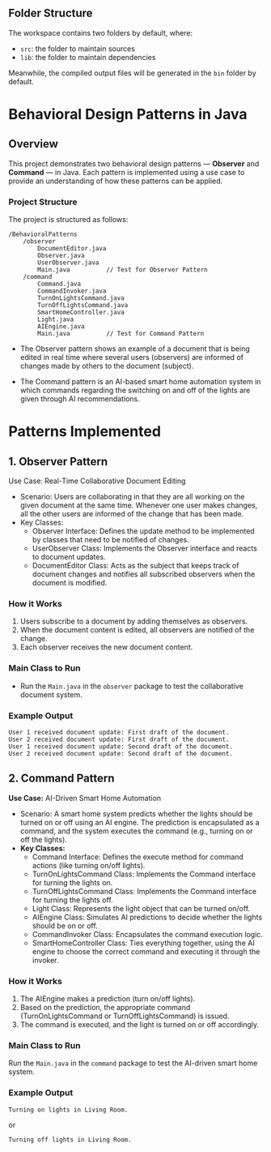 ## Folder Structure

The workspace contains two folders by default, where:

- `src`: the folder to maintain sources
- `lib`: the folder to maintain dependencies

Meanwhile, the compiled output files will be generated in the `bin` folder by default.

# **Behavioral Design Patterns in Java**

## **Overview**

This project demonstrates two behavioral design patterns — **Observer** and **Command** — in Java. Each pattern is implemented using a use case to provide an understanding of how these patterns can be applied.

### **Project Structure**
The project is structured as follows:

```plaintext
/BehavioralPatterns
    /observer
        DocumentEditor.java
        Observer.java
        UserObserver.java
        Main.java          // Test for Observer Pattern
    /command
        Command.java
        CommandInvoker.java
        TurnOnLightsCommand.java
        TurnOffLightsCommand.java
        SmartHomeController.java
        Light.java
        AIEngine.java
        Main.java          // Test for Command Pattern
```

* The Observer pattern shows an example of a document that is being edited in real time where several users (observers) are informed of changes made by others to the document (subject).

* The Command pattern is an AI-based smart home automation system in which commands regarding the switching on and off of the lights are given through AI recommendations.

# **Patterns Implemented**

## **1. Observer Pattern**

Use Case: Real-Time Collaborative Document Editing

* Scenario: Users are collaborating in that they are all working on the given document at the same time. Whenever one user makes changes, all the other users are informed of the change that has been made.
* Key Classes:
    * Observer Interface: Defines the update method to be implemented by classes that need to be notified of changes.
    * UserObserver Class: Implements the Observer interface and reacts to document updates.
    * DocumentEditor Class: Acts as the subject that keeps track of document changes and notifies all subscribed observers when the document is modified.

### **How it Works**

1. Users subscribe to a document by adding themselves as observers.
2. When the document content is edited, all observers are notified of the change.
3. Each observer receives the new document content.

### **Main Class to Run**

* Run the <code>Main.java</code> in the <code>observer</code> package to test the collaborative document system.

### **Example Output**
```
User 1 received document update: First draft of the document.
User 2 received document update: First draft of the document.
User 1 received document update: Second draft of the document.
User 2 received document update: Second draft of the document.
```

## **2. Command Pattern**

**Use Case:** AI-Driven Smart Home Automation
* Scenario: A smart home system predicts whether the lights should be turned on or off using an AI engine. The prediction is encapsulated as a command, and the system executes the command (e.g., turning on or off the lights).
* **Key Classes:**
    * Command Interface: Defines the execute method for command actions (like turning on/off lights).
    * TurnOnLightsCommand Class: Implements the Command interface for turning the lights on.
    * TurnOffLightsCommand Class: Implements the Command interface for turning the lights off.
    * Light Class: Represents the light object that can be turned on/off.
    * AIEngine Class: Simulates AI predictions to decide whether the lights should be on or off.
    * CommandInvoker Class: Encapsulates the command execution logic.
    * SmartHomeController Class: Ties everything together, using the AI engine to choose the correct command and executing it through the invoker.

### **How it Works**

1. The AIEngine makes a prediction (turn on/off lights).
2. Based on the prediction, the appropriate command (TurnOnLightsCommand or TurnOffLightsCommand) is issued.
3. The command is executed, and the light is turned on or off accordingly.

### **Main Class to Run**
Run the <code>Main.java</code> in the <code>command</code> package to test the AI-driven smart home system.

### **Example Output**
```
Turning on lights in Living Room.
```
or
```
Turning off lights in Living Room.
```
